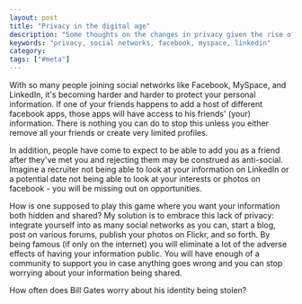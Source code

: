 ```yaml
---
layout: post
title: "Privacy in the digital age"
description: "Some thoughts on the changes in privacy given the rise of the social networks."
keywords: "privacy, social networks, facebook, myspace, linkedin"
category:
tags: ["#meta"]
---
```

<p>With so many people joining social networks like Facebook, MySpace, and LinkedIn, it's becoming harder and harder to protect your personal information. If one of your friends happens to add a host of different facebook apps, those apps will have access to his friends' (your) information. There is nothing you can do to stop this unless you either remove all your friends or create very limited profiles.</p>

<p>In addition, people have come to expect to be able to add you as a friend after they've met you and rejecting them may be construed as anti-social. Imagine a recruiter not being able to look at your information on LinkedIn or a potential date not being able to look at your interests or photos on facebook - you will be missing out on opportunities.</p>

<p>How is one supposed to play this game where you want your information both hidden and shared? My solution is to embrace this lack of privacy: integrate yourself into as many social networks as you can, start a blog, post on various forums, publish your photos on Flickr, and so forth. By being famous (if only on the internet) you will eliminate a lot of the adverse effects of having your information public. You will have enough of a community to support you in case anything goes wrong and you can stop worrying about your information being shared.</p>

<p>How often does Bill Gates worry about his identity being stolen?</p>